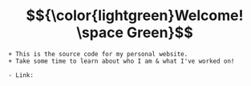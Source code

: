 # $${\color{lightgreen}Welcome! \space Green}$$

```
+ This is the source code for my personal website.
+ Take some time to learn about who I am & what I've worked on!

- Link: